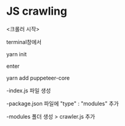 # JS crawling

<크롤러 시작>

terminal창에서 

yarn init

enter

yarn add puppeteer-core


-index.js 파일 생성

-package.json 파일에 "type" : "modules" 추가

-modules 폴더 생성 > crawler.js 추가
